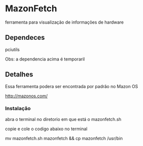 # MazonFetch
ferramenta para visualização de informações de hardware 

<h2>Dependeces</h2>
pciutils
<p>Obs: a dependencia acima é temporaril</p> 
<h2>Detalhes</h2>
Essa ferramenta podera ser encontrada por padrão no Mazon OS

http://mazonos.com/

<h3>Instalação</h3>
abra o terminal no diretorio em que está o 
mazonfetch.sh 

copie e cole o codigo abaixo no terminal

mv mazonfetch.sh mazonfetch && cp mazonfetch /usr/bin



